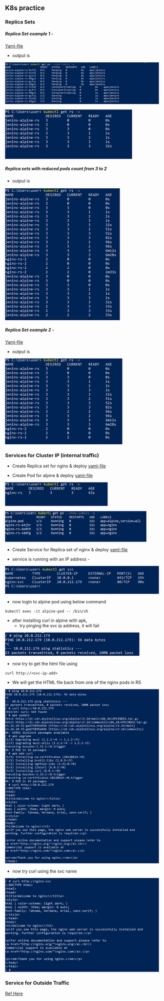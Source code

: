 K8s practice
-------------
### Replica Sets

##### Replica Set example 1 - 

[Yaml-file](/K8s/YAML/ReplicaSets/jenkins-alpine-rs.yaml)
* output is 

![Output](/JOIPNotes/K8s/Images/Capture1.PNG) 


![Output](/JOIPNotes/K8s/Images/Capture2.PNG)

##### Replica sets with reduced pods count from 3 to 2
* output is 

![Output](/JOIPNotes/K8s/Images/Capture4.PNG) 

##### Replica Set example 2 - 
[Yaml-file](/K8s/YAML/ReplicaSets/alpine-rs2.yaml)
* output is 

![Output](/JOIPNotes/K8s/Images/Capture3.PNG)

### Services for Cluster IP (internal traffic)

* Create Replica set for nginx & deploy
[yaml-file](/K8s/YAML/Services/nginx-rs.yaml)

* Create Pod for alpine & deploy
[yaml-file](/K8s/YAML/Services/alpine-os.yaml)

![RS output](/JOIPNotes/K8s/Images/Capture5.PNG)

![Pods Output](/JOIPNotes/K8s/Images/Capture6.PNG) 

* Create Service for Replica set of nginx & deploy
[yaml-file](/K8s/YAML/Services/nginx-svc.yaml)

* service is running with an IP address - 

![SVC output](/JOIPNotes/K8s/Images/Capture7.PNG)

* now login to alpine pod using below command
```
kubectl exec -it alpine-pod -- /bin/sh
```

* after installing curl in alpine with apk, 
	* try pinging the svc ip address, it will fail

![svc ping](/JOIPNotes/K8s/Images/Capture9.PNG)

* now try to get the html file using 

```
curl http://<svc-ip-add>
```

* We will get the HTML file back from one of the nginx pods in RS

![SVC Curl with IP](/JOIPNotes/K8s/Images/Capture8.PNG)

* now try curl using the svc name

![SVC Curl with Name](/JOIPNotes/K8s/Images/Capture10.PNG)


### Service for Outside Traffic

[Ref Here](https://kubernetes.io/docs/concepts/services-networking/service/#publishing-services-service-types)
